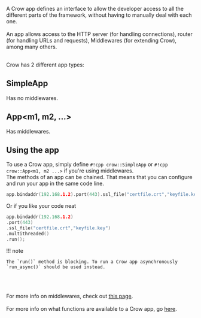 A Crow app defines an interface to allow the developer access to all the different parts of the framework, without having to manually deal with each one.<br><br>
An app allows access to the HTTP server (for handling connections), router (for handling URLs and requests), Middlewares (for extending Crow), among many others.<br><br>

Crow has 2 different app types:

## SimpleApp
Has no middlewares.

## App&lt;m1, m2, ...&gt;
Has middlewares.

## Using the app
To use a Crow app, simply define `#!cpp crow::SimpleApp` or `#!cpp crow::App<m1, m2 ...>` if you're using middlewares.<br>
The methods of an app can be chained. That means that you can configure and run your app in the same code line.
``` cpp
app.bindaddr(192.168.1.2).port(443).ssl_file("certfile.crt","keyfile.key").multithreaded().run();
```
Or if you like your code neat
``` cpp
app.bindaddr(192.168.1.2)
.port(443)
.ssl_file("certfile.crt","keyfile.key")
.multithreaded()
.run();
```

!!! note

    The `run()` method is blocking. To run a Crow app asynchronously `run_async()` should be used instead.

<br><br>

For more info on middlewares, check out [this page](../middleware).<br><br>
For more info on what functions are available to a Crow app, go [here](../../reference/classcrow_1_1_crow.html).

